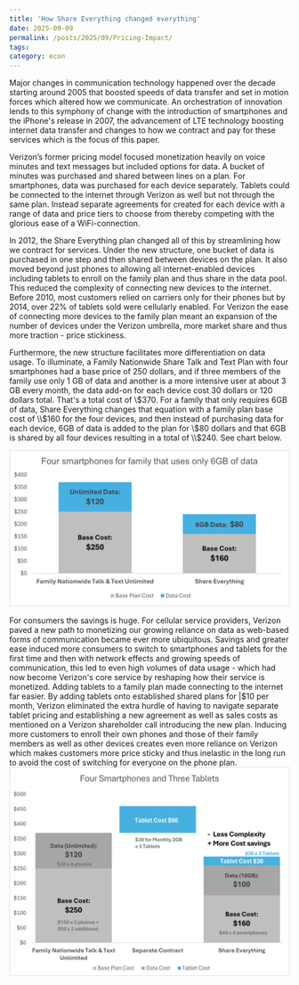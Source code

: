 ```yaml
---
title: 'How Share Everything changed everything'
date: 2025-09-09
permalink: /posts/2025/09/Pricing-Impact/
tags:
category: econ
---
```


Major changes in communication technology happened over the decade starting around 2005 that boosted speeds of data transfer and set in motion forces which altered how we communicate. An orchestration of innovation lends to this symphony of change with the introduction of smartphones and the iPhone's release in 2007, the advancement of LTE technology boosting internet data transfer and changes to how we contract and pay for these services which is the focus of this paper. 

Verizon’s former pricing model focused monetization heavily on voice minutes and text messages but included options for data. A bucket of minutes was purchased and shared between lines on a plan. For smartphones, data was purchased for each device separately. Tablets could be connected to the internet through Verizon as well but not through the same plan. Instead separate agreements for created for each device with a range of data and price tiers to choose from thereby competing with the glorious ease of a WiFi-connection.  

In 2012, the Share Everything plan changed all of this by streamlining how we contract for services. Under the new structure, one bucket of data is purchased in one step and then shared between devices on the plan. It also moved beyond just phones to allowing all internet-enabled devices including tablets to enroll on the family plan and thus share in the data pool. This reduced the complexity of connecting new devices to the internet. Before 2010, most customers relied on carriers only for their phones but by 2014, over 22% of tablets sold were cellularly enabled. For Verizon the ease of connecting more devices to the family plan meant an expansion of the number of devices under the Verizon umbrella, more market share and thus more traction - price stickiness. 

Furthermore, the new structure facilitates more differentiation on data usage.  To  illuminate, a Family Nationwide Share Talk and Text Plan with four smartphones had a base price of 250 dollars, and if three members of the family use only 1 GB of data and another is a more intensive user at about 3 GB every month, the data add-on for each device cost 30 dollars or 120 dollars total. That's a total cost of \\$370. 
For a family that only requires 6GB of data, Share Everything changes that equation with a family plan base cost of \\$160 for the four devices, and then instead of purchasing data for each device, 6GB of data is added to the plan for \\$80 dollars and that 6GB is shared by all four devices resulting in a total of \\$240. See chart below. 

![Verizon Share Everything Pricing Comparison](/images/chart1.png)


For consumers the savings is huge. 
For cellular service providers, Verizon paved a new path to monetizing our growing reliance on data as web-based forms of communication became ever more ubiquitous. Savings and greater ease induced more consumers to switch to smartphones and tablets for the first time and then with network effects and growing speeds of communication, this led to even high volumes of data usage - which had now become Verizon's core service by reshaping how their service is monetized. Adding tablets to a family plan made connecting to the internet far easier. By adding tablets onto established shared plans for |$10 per month, Verizon eliminated the extra hurdle of having to navigate separate tablet pricing and establishing a new agreement as well as sales costs as mentioned on a Verizon shareholder call introducing the new plan. Inducing more customers to enroll their own phones and those of their family members as well as other devices creates even more reliance on Verizon which makes customers more price sticky and thus inelastic in the long run to avoid the cost of switching for everyone on the phone plan.
![Verizon Share Everything Pricing Comparison](/images/chart2.png)

